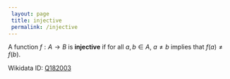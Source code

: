 ```yaml
---
 layout: page
 title: injective
 permalink: /injective
---
```


A function $f:A\to B$ is **injective** if for all $a,b \in A$, $a\neq b$ implies that $f(a)\neq f(b)$. 

Wikidata ID: [Q182003](https://www.wikidata.org/wiki/Q182003)